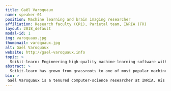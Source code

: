 ```yaml
---
title: Gaël Varoquaux
name: speaker-01
position: Machine learning and brain imaging researcher
affiliation: Research faculty (CR1), Parietal team, INRIA (FR)
layout: 2018_default
modal-id: 1
img: varoquaux.jpg
thumbnail: varoquaux.jpg
alt: Gaël Varoquaux
website: http://gael-varoquaux.info
topic: >
  Scikit-learn: Engineering high-quality machine-learning software with a community
abstract: >
  Scikit-learn has grown from grassroots to one of most popular machine-learning packages. Good engineering choices —tests, numerics, APIs— likely helped, but I believe that the unique strength of scikit-learn is its broad and vibrant community. The community has brought features, quality, and ease of use to the library. Nurturing and scaling such a community calls for explicit choices and tradeoffs in the construction and maintenance of a project. I will detail how the maintenance and the development of scikit-learn was constructed around the community, to drive quality.
bio: >
 Gaël Varoquaux is a tenured computer-science researcher at INRIA. His research develops statistical learning tools for functional neuroimaging data with application to mapping brain of cognition and pathologies. In addition, he is heavily invested in software development for data science, as project-lead for scikit-learn, one of the reference machine-learning toolboxes, and on joblib, Mayavi, and nilearn. Varoquaux has contributed key methods for functional brain atlasing, extracting brain connectomes, population studies, as well as efficient models for high-dimensional data-scarce machine learning beyond brain imaging. He has a PhD in quantum physics and is a graduate from Ecole Normale Superieure, Paris.
---
```

